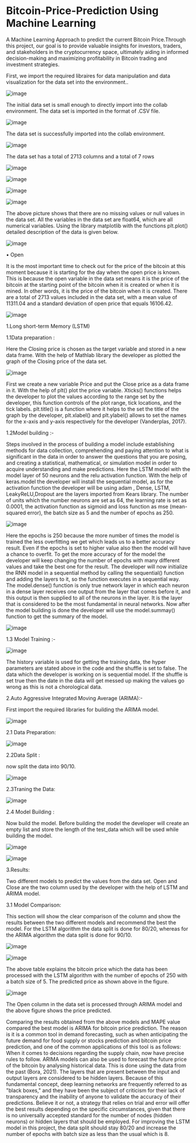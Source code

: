 # Bitcoin-Price-Prediction Using Machine Learning
A Machine Learning Approach to predict the current Bitcoin Price.Through this project, our goal is to provide valuable insights for investors, traders, and stakeholders in the cryptocurrency space, ultimately aiding in informed decision-making and maximizing profitability in Bitcoin trading and investment strategies.

First, we import the required libraires for data manipulation and data visualization for the data set into the 
environment..



![image](https://github.com/divya-patil132/Bitcoin-Price-Prediction/assets/127880624/0b759e6c-df3b-43c4-b3b5-08a1d7e030a0)



The initial data set is small enough to directly import into the collab environment. The data set is imported 
in the format of .CSV file.



![image](https://github.com/divya-patil132/Bitcoin-Price-Prediction/assets/127880624/071d69b3-e42e-49e3-9bab-2366f2f27efa)



The data set is successfully imported into the collab environment.



![image](https://github.com/divya-patil132/Bitcoin-Price-Prediction/assets/127880624/6b9e7098-1336-4e1a-b4cf-c5edf83cf8a3)



The data set has a total of 2713 columns and a total of 7 rows



![image](https://github.com/divya-patil132/Bitcoin-Price-Prediction/assets/127880624/e34551e4-cb81-4695-9294-b6ab8d5bfb01)



![image](https://github.com/divya-patil132/Bitcoin-Price-Prediction/assets/127880624/5ba39621-4fe9-4a54-b5d8-8fa67dc912c7)



![image](https://github.com/divya-patil132/Bitcoin-Price-Prediction/assets/127880624/b5056006-f171-4af8-b15c-3361f215c59b)



![image](https://github.com/divya-patil132/Bitcoin-Price-Prediction/assets/127880624/630ee2bb-763a-4efd-9c2e-604f95395f26)



The above picture shows that there are no missing values or null values in the data set. All the variables in 
the data set are float64, which are all numerical variables. 
Using the library matplotlib with the functions plt.plot() detailed description of the data is given below.



![image](https://github.com/divya-patil132/Bitcoin-Price-Prediction/assets/127880624/bc3f9f21-ed68-42eb-953f-7c43f2389fce)



• Open



It is the most important time to check out for the price of the bitcoin at this moment because it is 
starting for the day when the open price is known. This is because the open variable in the data set 
means it is the price of the bitcoin at the starting point of the bitcoin when it is created or when it is 
mined. In other words, it is the price of the bitcoin when it is created. There are a total of 2713 values 
included in the data set, with a mean value of 11311.04 and a standard deviation of open price that
equals 16106.42.




![image](https://github.com/divya-patil132/Bitcoin-Price-Prediction/assets/127880624/46e11a15-7e68-407f-8dde-60e4e5960305)



1.Long short-term Memory (LSTM)
  


1.1Data preparation :
    


Here the Closing price is chosen as the target variable and stored in a new data frame. With the help of 
Mathlab library the developer as plotted the graph of the Closing price of the data set.



![image](https://github.com/divya-patil132/Bitcoin-Price-Prediction/assets/127880624/c70502ad-d9ec-4ac2-8bf9-096bcd2bda5c)




First we create a new variable Price and put the Close price as a data frame in it. With the help of plt() plot the price variable. 
Xticks() functions helps the developer to plot the values according to the range set by the developer, this 
function controls of the plot range, tick locations, and the tick labels. plt.title() is a function where it helps 
to the set the title of the graph by the developer, plt.xlabel() and plt.ylabel() allows to set the names for the 
x-axis and y-axis respectively for the developer (Vanderplas, 2017).




1.2Model building :-



Steps involved in the process of building a model include establishing methods for data collection, 
comprehending and paying attention to what is significant in the data in order to answer the questions that 
you are posing, and creating a statistical, mathematical, or simulation model in order to acquire 
understanding and make predictions.
Here the LSTM model with the model layer of 50 neurons and the relu activation 
function. With the help of keras.model the developer will install the sequential model, as for the activation 
function the developer will be using adam , Dense, LSTM, LeakyReLU,Dropout are the layers imported 
from Kears library. 
The number of units which the number neurons are set as 64, the learning rate is set as 0.0001, the activation 
function as sigmoid and loss function as mse (mean-squared error), the batch size as 5 and the number of 
epochs as 250.




![image](https://github.com/divya-patil132/Bitcoin-Price-Prediction/assets/127880624/8ab18a90-5e32-4ef9-9121-8f07af0cf10b)





Here the epochs is 250 because the more number of times the model is trained the less overfitting we get 
which leads us to a better accuracy result. Even if the epochs is set to higher value also then the model will 
have a chance to overfit. To get the more accuracy of for the model the developer will keep changing the 
number of epochs with many different values and take the best one for the result. The developer will now 
initialize the RNN model in a sequential method by calling the sequential() function and adding the layers 
to it, so the function executes in a sequential way. 
The model.dense() function is only true network layer in which each neuron in a dense layer receives one 
output from the layer that comes before it, and this output is then supplied to all of the neurons in the layer.
It is the layer that is considered to be the most fundamental in neural networks.
Now after the model building is done the developer will use the model.summay() function to get the 
summary of the model.




![image](https://github.com/divya-patil132/Bitcoin-Price-Prediction/assets/127880624/7a587ab1-84c8-445a-bc4b-c25325460fae)




1.3 Model Training :-
 

 
 ![image](https://github.com/divya-patil132/Bitcoin-Price-Prediction/assets/127880624/9c9a2157-d14c-4e1a-b3ec-2215bddf419f)



The history variable is used for getting the training data, the hyper parameters are stated above in the code 
and the shuffle is set to false. The data which the developer is working on is sequential model. If the shuffle 
is set true then the date in the data will get messed up making the values go wrong as this is not a 
chorological data.




2.Auto Aggressive Integrated Moving Average (ARIMA):-



First import the required libraries for building the ARIMA model. 



![image](https://github.com/divya-patil132/Bitcoin-Price-Prediction/assets/127880624/387fb60b-2007-4956-824f-470c354603b8)




2.1 Data Preparation:



![image](https://github.com/divya-patil132/Bitcoin-Price-Prediction/assets/127880624/ea6e3f17-5468-4686-b527-17db0a1581fa)




2.2Data Split :



now split the data into 90/10.



![image](https://github.com/divya-patil132/Bitcoin-Price-Prediction/assets/127880624/4f881ea7-db79-4caf-9465-e59d519c5d68)




2.3Traning the Data:



![image](https://github.com/divya-patil132/Bitcoin-Price-Prediction/assets/127880624/5d0d64fc-0791-44e0-aad9-df14b2f116ed)




2.4 Model Building :



Now build the model. Before building the model the developer will create an empty list 
and store the length of the test_data which will be used while building the model.



![image](https://github.com/divya-patil132/Bitcoin-Price-Prediction/assets/127880624/fb3e37f7-de2e-4a5c-9c4f-378fac757045)



![image](https://github.com/divya-patil132/Bitcoin-Price-Prediction/assets/127880624/9630bb2c-992f-4567-a37a-9b874eab1387)



3.Results:



Two different models to predict the values from the data set. Open and Close are 
the two column used by the developer with the help of LSTM and ARIMA model.




3.1 Model Comparison:



This section will show the clear comparison of the column and show the results between the two different 
models and recommend the best the model. 
For the LSTM algorithm the data split is done for 80/20, whereas for the ARIMA algorithm the data split 
is done for 90/10.



![image](https://github.com/divya-patil132/Bitcoin-Price-Prediction/assets/127880624/92bfae5b-54b4-4796-b39d-23d527ba3894)



![image](https://github.com/divya-patil132/Bitcoin-Price-Prediction/assets/127880624/47718d93-2e32-470c-b06c-67b92df86585)



The above table explains the bitcoin price which the data has been processed with the LSTM algorithm 
with the number of epochs of 250 with a batch size of 5. The predicted price as shown above in the figure. 



![image](https://github.com/divya-patil132/Bitcoin-Price-Prediction/assets/127880624/b57a5d77-4796-4b26-ae82-2ef75caaf52a)



The Open column in the data set is processed through ARIMA model and the above figure shows the price 
predicted. 


Comparing the results obtained from the above models and MAPE value compared the best model is 
ARIMA for bitcoin price prediction. The reason is it is a common tool in demand forecasting, such as when 
anticipating the future demand for food supply or stocks prediction and bitcoin price prediction, and one of 
the common applications of this tool is as follows: When it comes to decisions regarding the supply chain, 
now have precise rules to follow. ARIMA models can also be used to forecast the future 
price of the bitcoin by analysing historical data. This is done using the data from the past (Bora, 2021). 
The layers that are present between the input and output layers are considered to be hidden layers. Because 
of this fundamental concept, deep learning networks are frequently referred to as "black boxes," and they 
have been the subject of criticism for their lack of transparency and the inability of anyone to validate the 
accuracy of their predictions. Believe it or not, a strategy that relies on trial and error will offer the best 
results depending on the specific circumstances, given that there is no universally accepted standard for the 
number of nodes (hidden neurons) or hidden layers that should be employed.
For improving the LSTM model in this project, the data split should stay 80/20 and increase the number of 
epochs with batch size as less than the usual which is 8.
